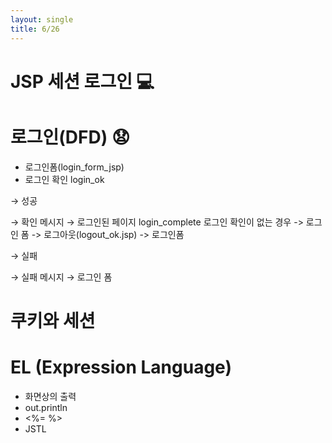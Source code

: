 ```yaml
---
layout: single
title: 6/26
---
```

# JSP 세션 로그인 💻

# 로그인(DFD) 😧

- 로그인폼(login_form_jsp)
- 로그인 확인 login_ok

→ 성공 

   → 확인 메시지 → 로그인된 페이지 login_complete
    로그인 확인이 없는 경우 -> 로그인 폼 -> 로그아웃(logout_ok.jsp) -> 로그인폼

→ 실패

   → 실패 메시지 → 로그인 폼

   # 쿠키와 세션

   # EL (Expression Language)
   - 화면상의 출력
   - out.println
   - <%= %>
   - JSTL  
     
